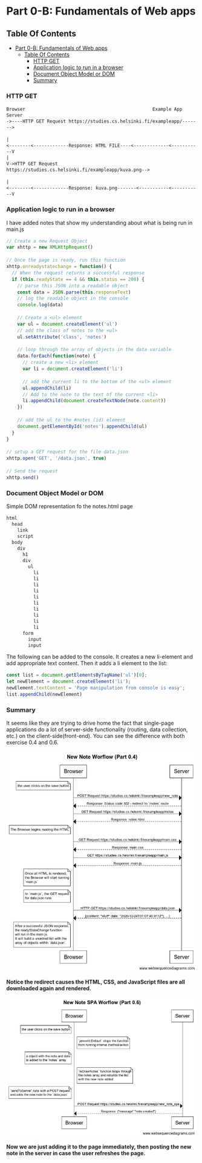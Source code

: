 # Part 0-B:  Fundamentals of Web apps

## Table Of Contents

- [Part 0-B:  Fundamentals of Web apps](#part-0-b--fundamentals-of-web-apps)
  - [Table Of Contents](#table-of-contents)
    - [HTTP GET](#http-get)
    - [Application logic to run in a browser](#application-logic-to-run-in-a-browser)
    - [Document Object Model or DOM](#document-object-model-or-dom)
    - [Summary](#summary)


### HTTP GET

```
Browser                                               Example App Server
->----HTTP GET Request https://studies.cs.helsinki.fi/exampleapp/------->
                                                                        |
<--------<-------------Response: HTML FILE----<-------------<-----------V
|
V->HTTP GET Request https://studies.cs.helsinki.fi/exampleapp/kuva.png-->
                                                                        |
<--------<-------------Response: kuva.png-------<-----------<-----------V
```

### Application logic to run in a browser

I have added notes that show my understanding about what is being run in main.js 

```javascript
// Create a new Request Object
var xhttp = new XMLHttpRequest()

// Once the page is ready, run this function
xhttp.onreadystatechange = function() {
  // When the request returns a successful response
  if (this.readyState == 4 && this.status == 200) {
    // parse this JSON into a readable object 
    const data = JSON.parse(this.responseText)
    // log the readable object in the console
    console.log(data)

    // Create a <ul> element
    var ul = document.createElement('ul')
    // add the class of notes to the <ul>
    ul.setAttribute('class', 'notes')

    // loop through the array of objects in the data variable
    data.forEach(function(note) {
      // create a new <li> element
      var li = document.createElement('li')

      // add the current li to the bottom of the <ul> element
      ul.appendChild(li)
      // Add to the note to the text of the current <li>
      li.appendChild(document.createTextNode(note.content))
    })

    // add the ul to the #notes (id) element
    document.getElementById('notes').appendChild(ul)
  }
}

// setup a GET request for the file data.json
xhttp.open('GET', '/data.json', true)

// Send the request
xhttp.send()
```

### Document Object Model or DOM

Simple DOM representation fo the notes.html page

```
html
  head
    link
    script
  body
    div
      h1
      div
        ul
          li
          li
          li
          li
          li
          li
          li
          li
          li
          li
      form
        input
        input
```

The following  can be added to the console. It creates a new li-element and add appropriate text content. Then it adds a li element to the list:
```javascript
const list = document.getElementsByTagName('ul')[0];
let newElement = document.createElement('li');
newElement.textContent = 'Page manipulation from console is easy';
list.appendChild(newElement)
```

### Summary

It seems like they are trying to drive home the fact that single-page applications do a lot of server-side functionality (routing, data collection, etc.) on the client-side(front-end). You can see the difference with both exercise 0.4 and 0.6.

<img src="../../part0/chapter-0-part-4.png">

**Notice the redirect causes the HTML, CSS, and JavaScript files are all downloaded again and rendered.**

<img src="../../part0/chapter-0-part-6.png">


**Now we are just adding it to the page immediately, then posting the new note in the server in case the user refreshes the page.**